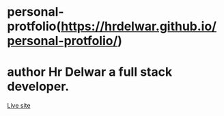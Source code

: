 # personal-protfolio(https://hrdelwar.github.io/personal-protfolio/)
# author Hr Delwar a full stack developer.
[Live site](https://hrdelwar.github.io/personal-protfolio/)
